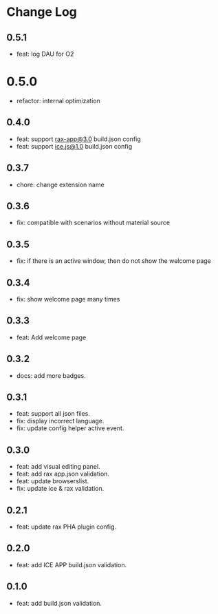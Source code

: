 # Change Log

## 0.5.1

- feat: log DAU for O2

# 0.5.0

- refactor: internal optimization

## 0.4.0

- feat: support rax-app@3.0 build.json config
- feat: support ice.js@1.0 build.json config

## 0.3.7

- chore: change extension name

## 0.3.6

- fix: compatible with scenarios without material source

## 0.3.5

- fix: if there is an active window, then do not show the welcome page

## 0.3.4

- fix: show welcome page many times

## 0.3.3

- feat: Add welcome page

## 0.3.2

- docs: add more badges.

## 0.3.1

- feat: support all json files.
- fix: display incorrect language.
- fix: update config helper active event.

## 0.3.0

- feat: add visual editing panel.
- feat: add rax app.json validation.
- feat: update browserslist.
- fix: update ice & rax validation.

## 0.2.1

- feat: update rax PHA plugin config.

## 0.2.0

- feat: add ICE APP build.json validation.

## 0.1.0

- feat: add build.json validation.

